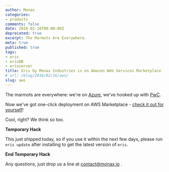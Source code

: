 ```yaml
---
author: Monax
categories:
- products
comments: false
date: 2016-02-16T00:00:00Z
deprecated: true
excerpt: The Marmots Are Everywhere.
meta: true
published: true
tags:
- eris
- erisDB
- erisserver
title: Eris by Monax Industries is on Amazon Web Services Marketplace
# url: /blog/2016/02/16/aws/
slug: aws
---
```




The marmots are everywhere: we're on [Azure](/2016/01/29/azure/), we've hooked up with [PwC](/2016/01/28/pwc/).

Now we've got one-click deployment on AWS Marketplace - [check it out for yourself](https://aws.amazon.com/marketplace/pp/B01BTB1EP8)!

Cool, right? We think so too.

**Temporary Hack**

This just shipped today, so if you use it within the next few days, please run `eris update` after installing to get the latest version of `eris`.

**End Temporary Hack**

Any questions, just drop us a line at contact@monax.io .
